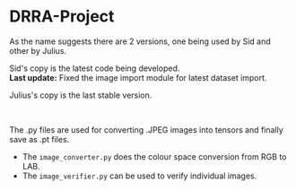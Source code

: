 # DRRA-Project

As the name suggests there are 2 versions, one being used by Sid and other by Julius.  

Sid's copy is the latest code being developed.   
**Last update:** Fixed the image import module for latest dataset import.

Julius's copy is the last stable version.

<br>

The .py files are used for converting .JPEG images into tensors and finally save as .pt files.
* The `image_converter.py` does the colour space conversion from RGB to LAB.
* The `image_verifier.py` can be used to verify individual images.


